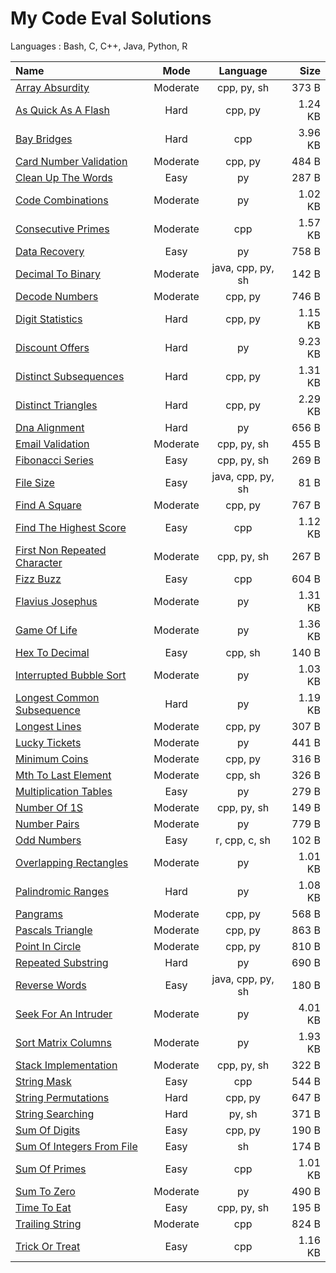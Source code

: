 # My Code Eval Solutions
Languages : Bash, C, C++, Java, Python, R

Name  | Mode | Language | Size
:--|:-:|:-:|--:
[Array Absurdity](02-moderate/array_absurdity) | Moderate | cpp, py, sh | 373 B 
[As Quick As A Flash](01-hard/as_quick_as_a_flash) | Hard | cpp, py | 1.24 KB 
[Bay Bridges](01-hard/bay_bridges) | Hard | cpp | 3.96 KB 
[Card Number Validation](02-moderate/card_number_validation) | Moderate | cpp, py | 484 B 
[Clean Up The Words](03-easy/clean_up_the_words) | Easy | py | 287 B 
[Code Combinations](02-moderate/code_combinations) | Moderate | py | 1.02 KB 
[Consecutive Primes](02-moderate/consecutive_primes) | Moderate | cpp | 1.57 KB 
[Data Recovery](03-easy/data_recovery) | Easy | py | 758 B 
[Decimal To Binary](02-moderate/decimal_to_binary) | Moderate | java, cpp, py, sh | 142 B 
[Decode Numbers](02-moderate/decode_numbers) | Moderate | cpp, py | 746 B 
[Digit Statistics](01-hard/digit_statistics) | Hard | cpp, py | 1.15 KB 
[Discount Offers](01-hard/discount_offers) | Hard | py | 9.23 KB 
[Distinct Subsequences](01-hard/distinct_subsequences) | Hard | cpp, py | 1.31 KB 
[Distinct Triangles](01-hard/distinct_triangles) | Hard | cpp, py | 2.29 KB 
[Dna Alignment](01-hard/dna_alignment) | Hard | py | 656 B 
[Email Validation](02-moderate/email_validation) | Moderate | cpp, py, sh | 455 B 
[Fibonacci Series](03-easy/fibonacci_series) | Easy | cpp, py, sh | 269 B 
[File Size](03-easy/file_size) | Easy | java, cpp, py, sh | 81 B 
[Find A Square](02-moderate/find_a_square) | Moderate | cpp, py | 767 B 
[Find The Highest Score](03-easy/find_the_highest_score) | Easy | cpp | 1.12 KB 
[First Non Repeated Character](02-moderate/first_non-repeated_character) | Moderate | cpp, py, sh | 267 B 
[Fizz Buzz](03-easy/fizz_buzz) | Easy | cpp | 604 B 
[Flavius Josephus](02-moderate/flavius_josephus) | Moderate | py | 1.31 KB 
[Game Of Life](02-moderate/game_of_life) | Moderate | py | 1.36 KB 
[Hex To Decimal](03-easy/hex_to_decimal) | Easy | cpp, sh | 140 B 
[Interrupted Bubble Sort](02-moderate/interrupted_bubble_sort) | Moderate | py | 1.03 KB 
[Longest Common Subsequence](01-hard/longest_common_subsequence) | Hard | py | 1.19 KB 
[Longest Lines](02-moderate/longest_lines) | Moderate | cpp, py | 307 B 
[Lucky Tickets](02-moderate/lucky_tickets) | Moderate | py | 441 B 
[Minimum Coins](02-moderate/minimum_coins) | Moderate | cpp, py | 316 B 
[Mth To Last Element](02-moderate/mth_to_last_element) | Moderate | cpp, sh | 326 B 
[Multiplication Tables](03-easy/multiplication_tables) | Easy | py | 279 B 
[Number Of 1S](02-moderate/number_of_1s) | Moderate | cpp, py, sh | 149 B 
[Number Pairs](02-moderate/number_pairs) | Moderate | py | 779 B 
[Odd Numbers](03-easy/odd_numbers) | Easy | r, cpp, c, sh | 102 B 
[Overlapping Rectangles](02-moderate/overlapping_rectangles) | Moderate | py | 1.01 KB 
[Palindromic Ranges](01-hard/palindromic_ranges) | Hard | py | 1.08 KB 
[Pangrams](02-moderate/pangrams) | Moderate | cpp, py | 568 B 
[Pascals Triangle](02-moderate/pascals_triangle) | Moderate | cpp, py | 863 B 
[Point In Circle](02-moderate/point_in_circle) | Moderate | cpp, py | 810 B 
[Repeated Substring](01-hard/repeated_substring) | Hard | py | 690 B 
[Reverse Words](03-easy/reverse_words) | Easy | java, cpp, py, sh | 180 B 
[Seek For An Intruder](02-moderate/seek_for_an_intruder) | Moderate | py | 4.01 KB 
[Sort Matrix Columns](02-moderate/sort_matrix_columns) | Moderate | py | 1.93 KB 
[Stack Implementation](02-moderate/stack_implementation) | Moderate | cpp, py, sh | 322 B 
[String Mask](03-easy/string_mask) | Easy | cpp | 544 B 
[String Permutations](01-hard/string_permutations) | Hard | cpp, py | 647 B 
[String Searching](01-hard/string_searching) | Hard | py, sh | 371 B 
[Sum Of Digits](03-easy/sum_of_digits) | Easy | cpp, py | 190 B 
[Sum Of Integers From File](03-easy/sum_of_integers_from_file) | Easy | sh | 174 B 
[Sum Of Primes](03-easy/sum_of_primes) | Easy | cpp | 1.01 KB 
[Sum To Zero](02-moderate/sum_to_zero) | Moderate | py | 490 B 
[Time To Eat](03-easy/time_to_eat) | Easy | cpp, py, sh | 195 B 
[Trailing String](02-moderate/trailing_string) | Moderate | cpp | 824 B 
[Trick Or Treat](03-easy/trick_or_treat) | Easy | cpp | 1.16 KB 
